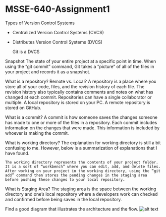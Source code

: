 # MSSE-640-Assignment1
Types of Version Control Systems
* Centralized Version Control Systems (CVCS)
* Distributes Version Control Systems (DVCS)

	Git is a DVCS

Snapshot
	The state of your entire project at a specific point in time. When using the “git commit” 	command, Git takes a “picture” of all of the files in your project and records it as a snapshot. 

What is a repository? Remote vs. Local?
	A repository is a place where you store all of your code, files, and the revision history of each file. The revision history also typically contains comments and notes on what has changed at each commit. Repositories can have a single collaborator or multiple. A local repository is stored on your PC. A remote repository is stored on GitHub.

What is a commit?
	A commit is how someone saves the changes someone has made to one or more of the files in a repository. Each commit includes information on the changes that were made. This information is included by whoever is making the commit.

What is working directory?
	The explanation for working directory is still a bit confusing to me. However, below is a summarization of explanations that I have found.

	The working directory represents the contents of your project folder. It is a sort of “workbench” where you can edit, add, and delete files. After working on your project in the working directory, using the “git add” command then stores the pending changes in the staging area before pushing these changes to your local repository.

What is Staging Area?
	The staging area is the space between the working directory and one’s local repository where a developers work can checked and confirmed before being saves in the local repository.

Find a good diagram that illustrates the architecture and the flow.
	![alt text](image.png)